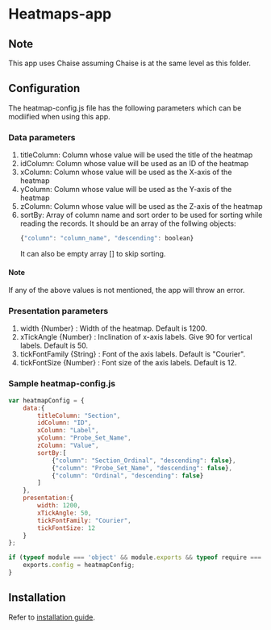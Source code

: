 # Heatmaps-app
## Note
This app uses Chaise assuming Chaise is at the same level as this folder.

## Configuration
The heatmap-config.js file has the following parameters which can be modiified when using this app.

### Data parameters
1. titleColumn: Column whose value will be used the title of the heatmap
2. idColumn: Column whose value will be used as an ID of the heatmap
3. xColumn: Column whose value will be used as the X-axis of the heatmap
4. yColumn: Column whose value will be used as the Y-axis of the heatmap
6. zColumn: Column whose value will be used as the Z-axis of the heatmap
7. sortBy: Array of column name and sort order to be used for sorting while reading the records. It should be an array of the follwing objects:
    ```javascript
    {"column": "column_name", "descending": boolean}
    ```
    It can also be empty array [] to skip sorting.

#### Note
If any of the above values is not mentioned, the app will throw an error.

### Presentation parameters
1. width {Number} : Width of the heatmap. Default is 1200.
2. xTickAngle {Number} : Inclination of x-axis labels. Give 90 for vertical labels. Default is 50.
3. tickFontFamily {String} : Font of the axis labels. Default is "Courier".
4. tickFontSize {Number} : Font size of the axis labels. Default is 12.

### Sample heatmap-config.js
```javascript
var heatmapConfig = {
    data:{
        titleColumn: "Section",
        idColumn: "ID",
        xColumn: "Label",
        yColumn: "Probe_Set_Name",
        zColumn: "Value",
        sortBy:[
            {"column": "Section_Ordinal", "descending": false},
			{"column": "Probe_Set_Name", "descending": false},
			{"column": "Ordinal", "descending": false}
        ]
    },
    presentation:{
        width: 1200,
        xTickAngle: 50,
        tickFontFamily: "Courier",
        tickFontSize: 12
    }
};

if (typeof module === 'object' && module.exports && typeof require === 'function') {
    exports.config = heatmapConfig;
}

```
## Installation

Refer to [installation guide](../docs/user-docs/installation.md).